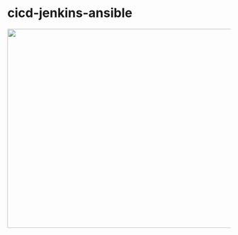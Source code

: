# cicd-jenkins-ansible

<p align="center">
  <img src="Continuous Integration Using Jenkins,Nexus,Sonarqube& Slack.png" width='650' height='450'>
</p>
